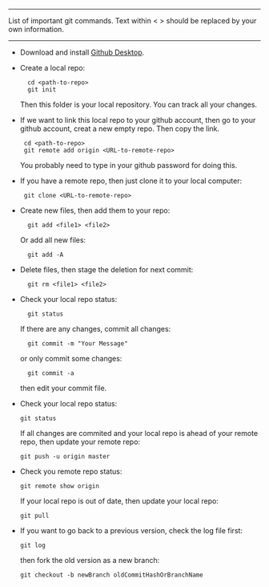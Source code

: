 
---------------------------------------

List of important git commands. Text within < > should be replaced by your own information.

---------------------------------------
- Download and install [Github Desktop](https://desktop.github.com/). 

- Create a local repo:

        cd <path-to-repo>
        git init

  Then this folder is your local repository. You can track all your changes.
  
- If we want to link this local repo to your github account, then go to your github account, creat a new empty repo. Then copy the link.

       cd <path-to-repo>
       git remote add origin <URL-to-remote-repo>

  You probably need to type in your github password for doing this.
  
- If you have a remote repo, then just clone it to your local computer:
      
       git clone <URL-to-remote-repo>
       
- Create new files, then add them to your repo:

        git add <file1> <file2>
 
   Or add all new files:
 
        git add -A
 
- Delete files, then stage the deletion for next commit:
 
        git rm <file1> <file2>

- Check your local repo status:

        git status

  If there are any changes, commit all changes:

        git commit -m "Your Message"
  or only commit some changes:

        git commit -a
  then edit your commit file.

- Check your local repo status:

      git status
    
  If all changes are commited and your local repo is ahead of your remote repo, then update your remote repo:

      git push -u origin master
    
- Check you remote repo status:

      git remote show origin
    
  If your local repo is out of date, then update your local repo:

      git pull

- If you want to go back to a previous version, check the log file first:
      
      git log
  then fork the old version as a new branch:
      
      git checkout -b newBranch oldCommitHashOrBranchName
      
      
